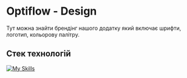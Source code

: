# Optiflow - Design

Тут можна знайти брендінг нашого додатку який включає шрифти, логотип, кольорову палітру.

## Стек технологій

[![My Skills](https://skillicons.dev/icons?i=figma,ps,ai)](https://skillicons.dev)
